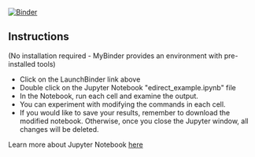 [![Binder](https://mybinder.org/badge_logo.svg)](https://mybinder.org/v2/gh/stevetsa/ncbi-edirect/HEAD)

## Instructions
(No installation required - MyBinder provides an environment with pre-installed tools)

- Click on the LaunchBinder link above
- Double click on the Jupyter Notebook "edirect_example.ipynb" file
- In the Notebook, run each cell and examine the output.
- You can experiment with modifying the commands in each cell.
- If you would like to save your results, remember to download the modified notebook. Otherwise, once you close the Jupyter window, all changes will be deleted.

Learn more about Jupyter Notebook [here](https://docs.jupyter.org/en/latest/)
